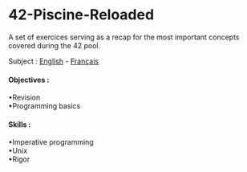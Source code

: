 # 42-Piscine-Reloaded
A set of exercices serving as a recap for the most important concepts covered during the 42 pool.  

Subject : [English](https://github.com/ssfar/42-Subjects.pdf/blob/master/piscine_reloaded.en.pdf) - [Français](https://github.com/ssfar/42-Subjects.pdf/blob/master/piscine_reloaded.fr.pdf)

#### Objectives :
•Revision  
•Programming basics  
#### Skills :
•Imperative programming   
•Unix  
•Rigor    
